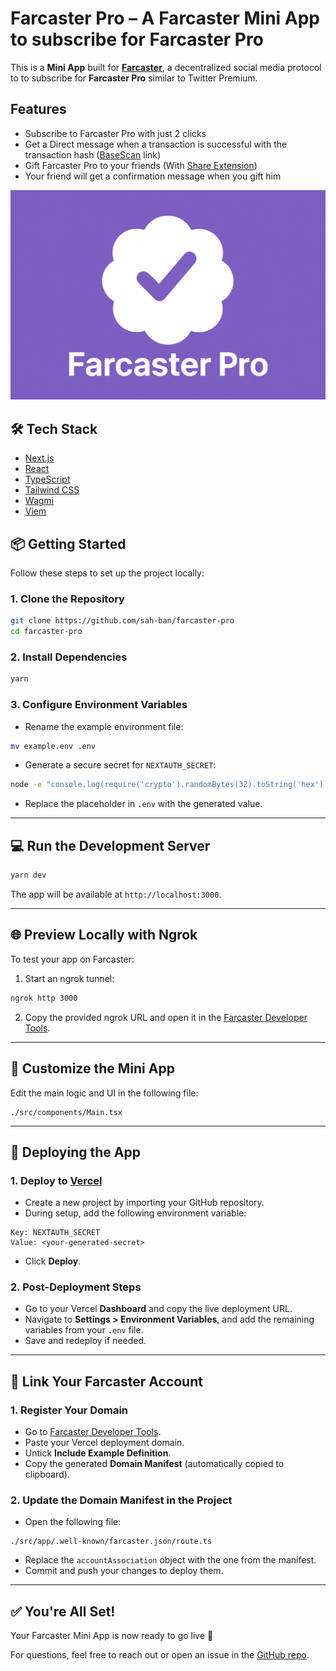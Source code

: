 # Farcaster Pro – A Farcaster Mini App to subscribe for Farcaster Pro

This is a **Mini App** built for [**Farcaster**](https://farcaster.xyz), a decentralized social media protocol to to subscribe for **Farcaster Pro** similar to Twitter Premium.

## Features

- Subscribe to Farcaster Pro with just 2 clicks
- Get a Direct message when a transaction is successful with the transaction hash ([BaseScan](https://basescan.org/) link)
- Gift Farcaster Pro to your friends (With [Share Extension](https://miniapps.farcaster.xyz/docs/guides/share-extension))
- Your friend will get a confirmation message when you gift him

![og](public/og.png)

## 🛠️ Tech Stack

- [Next.js](https://nextjs.org/)
- [React](https://reactjs.org/)
- [TypeScript](https://www.typescriptlang.org/)
- [Tailwind CSS](https://tailwindcss.com/)
- [Wagmi](https://wagmi.sh/)
- [Viem](https://viem.sh/) 


## 📦 Getting Started

Follow these steps to set up the project locally:

### 1. Clone the Repository

```bash
git clone https://github.com/sah-ban/farcaster-pro
cd farcaster-pro
```

### 2. Install Dependencies

```bash
yarn
```

### 3. Configure Environment Variables

- Rename the example environment file:

```bash
mv example.env .env
```

- Generate a secure secret for `NEXTAUTH_SECRET`:

```bash
node -e "console.log(require('crypto').randomBytes(32).toString('hex'))"
```

- Replace the placeholder in `.env` with the generated value.

---

## 💻 Run the Development Server

```bash
yarn dev
```

The app will be available at `http://localhost:3000`.

---

## 🌐 Preview Locally with Ngrok

To test your app on Farcaster:

1. Start an ngrok tunnel:

```bash
ngrok http 3000
```

2. Copy the provided ngrok URL and open it in the [Farcaster Developer Tools](https://farcaster.xyz/~/developers/mini-apps/preview).

---

## 🧩 Customize the Mini App

Edit the main logic and UI in the following file:

```tsx
./src/components/Main.tsx
```

---

## 🚀 Deploying the App

### 1. Deploy to [Vercel](https://vercel.com/)

- Create a new project by importing your GitHub repository.
- During setup, add the following environment variable:

```
Key: NEXTAUTH_SECRET
Value: <your-generated-secret>
```

- Click **Deploy**.

### 2. Post-Deployment Steps

- Go to your Vercel **Dashboard** and copy the live deployment URL.
- Navigate to **Settings > Environment Variables**, and add the remaining variables from your `.env` file.
- Save and redeploy if needed.

---

## 🔗 Link Your Farcaster Account

### 1. Register Your Domain

- Go to [Farcaster Developer Tools](https://farcaster.xyz/~/developers/mini-apps).
- Paste your Vercel deployment domain.
- Untick **Include Example Definition**.
- Copy the generated **Domain Manifest** (automatically copied to clipboard).

### 2. Update the Domain Manifest in the Project

- Open the following file:

```tsx
./src/app/.well-known/farcaster.json/route.ts
```

- Replace the `accountAssociation` object with the one from the manifest.
- Commit and push your changes to deploy them.

---

## ✅ You're All Set!

Your Farcaster Mini App is now ready to go live 🚀

For questions, feel free to reach out or open an issue in the [GitHub repo](https://github.com/sah-ban/farcaster-pro/issues).
